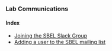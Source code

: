 ### Lab Communications

#### Index
- [Joining the SBEL Slack Group](/communication/joining-the-sbel-slack-group.md)
- [Adding a user to the SBEL mailing list](/communication/adding-a-user-to-the-sbel-mailing-list.md)